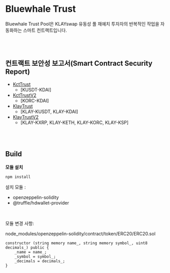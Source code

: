 # Bluewhale Trust

Bluewhale Trust Pool은 KLAYswap 유동성 풀 재예치 투자자의 반복적인 작업을 자동화하는 스마트 컨트랙트입니다.

<br />

<br />

## 컨트랙트 보안성 보고서(Smart Contract Security Report)

* [KctTrust](./report/KctTrust/README.md)
  * [KUSDT-KDAI]
* [KctTrustV2](./report/KctTrustV2/README.md)
  * [KORC-KDAI]
* [KlayTrust](./report/KlayTrust/README.md)
  * [KLAY-KUSDT, KLAY-KDAI]
* [KlayTrustV2](./report/KlayTrustV2/README.md)
  * [KLAY-KXRP, KLAY-KETH, KLAY-KORC, KLAY-KSP]

<br />

<br />

## Build

**모듈 설치**

```
npm install
```

설치 모듈 :

* openzeppelin-solidity
* @truffle/hdwallet-provider

<br />

모듈 변경 사항: 

node_modules/openzeppelin-solidity/contract/token/ERC20/ERC20.sol

```
constructor (string memory name_, string memory symbol_, uint8 decimals_) public {
    _name = name_;
    _symbol = symbol_;
    _decimals = decimals_;
}
```

